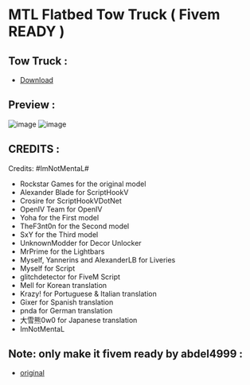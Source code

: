 
# MTL Flatbed Tow Truck ( Fivem READY )

## Tow Truck :
- [Download](https://github.com/AbdeLhere/0r-flatbed)
## Preview :
![image](https://github.com/AbdeLhere/0r-flatbed/assets/140607607/8fb4df7a-837e-4fe0-ad9f-34aae28d33ba)
![image](https://github.com/AbdeLhere/0r-flatbed/assets/140607607/57a299e2-94da-4fb5-9309-340ddbd8db5f)
## CREDITS : 
Credits: #ImNotMentaL#
- Rockstar Games for the original model
- Alexander Blade for ScriptHookV
- Crosire for ScriptHookVDotNet
- OpenIV Team for OpenIV
- Yoha for the First model
- TheF3nt0n for the Second model
- SxY for the Third model
- UnknownModder for Decor Unlocker
- MrPrime for the Lightbars
- Myself, Yannerins and AlexanderLB for Liveries
- Myself for Script
- glitchdetector for FiveM Script
- Mell for Korean translation
- Krazy! for Portuguese & Italian translation
- Gixer for Spanish translation
- pnda for German translation
- 大雪熊0w0 for Japanese translation
- ImNotMentaL
## Note: only make it fivem ready by abdel4999 : 
- [original](https://www.gta5-mods.com/vehicles/mtl-flatbed-tow-truck) 
